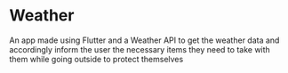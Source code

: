 # Weather

An app made using Flutter and a Weather API to get the weather data and accordingly inform the user the necessary items they need to take with them while going outside to protect themselves
